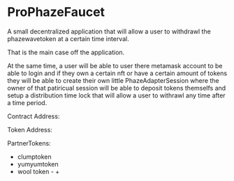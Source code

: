 # ProPhazeFaucet

A small decentralized application that will allow a user to withdrawl the phazewavetoken at a certain time interval. 

That is the main case off the application. 

At the same time, a user will be able to user there metamask account to be able to login and if they own a certain nft or have a certain amount of tokens they will be able to create their own little PhazeAdapterSession where the owner of that patiricual  session will be able to deposit tokens themselfs and setup a distribution time lock that will allow a user to withrawl any time after a time period.


Contract Address:


Token Address:


PartnerTokens:
- clumptoken
- yumyumtoken
- wool token - +

